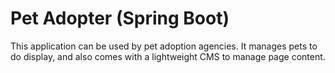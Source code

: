# Pet Adopter (Spring Boot)
This application can be used by pet adoption agencies. It manages pets to do display, and also comes with a lightweight CMS to manage page content.
